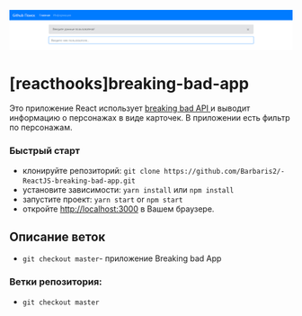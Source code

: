 ![](https://github.com/Barbaris2/-reacthooks-githubSearch/blob/master/images/githubSearch.png)

# [reacthooks]breaking-bad-app

Это приложение React использует [breaking bad API ](https://breakingbadapi.com/documentation) и выводит информацию о персонажах в виде карточек. В приложении есть фильтр по персонажам.

### Быстрый старт

- клонируйте репозиторий: `git clone https://github.com/Barbaris2/-ReactJS-breaking-bad-app.git`
- установите зависимости: `yarn install` или `npm install`
- запустите проект: `yarn start` or `npm start`
- откройте [http://localhost:3000](http://localhost:3000) в Вашем браузере.

## Описание веток

- `git checkout master`- приложение Breaking bad App

### Ветки репозитория:

- `git checkout master`
